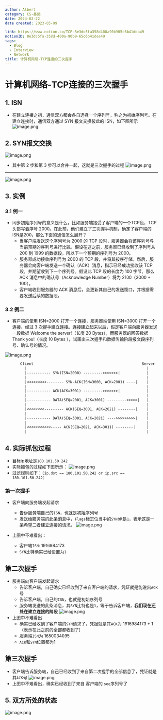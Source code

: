 ```yaml
---
author: Albert
category: CS-基础
date: 2024-02-22
date created: 2023-05-09

link: https://www.notion.so/TCP-8e3dc5fa358d400a90b965c6b41dea49
notionID: 8e3dc5fa-358d-400a-90b9-65c6b41dea49
tags:
  - Blog
  - Interview
  - Network
title: 计算机网络-TCP连接的三次握手
---
```


# 计算机网络-TCP连接的三次握手

## 1. ISN

- 在建立连接之初，通信双方都会各自选择一个序列号，称之为初始序列号。在建立连接时，通信双方通过 SYN 报文交换彼此的 ISN，如下图所示
  ![image.png](https://img-20221128.oss-cn-shanghai.aliyuncs.com/img-2022-11/20230414183203.png)

## 2. SYN报文交换

![image.png](https://img-20221128.oss-cn-shanghai.aliyuncs.com/img-2022-11/20230414183420.png)

- 其中第 2 步和第 3 步可以合并一起，这就是三次握手的过程
  ![image.png](https://img-20221128.oss-cn-shanghai.aliyuncs.com/img-2022-11/20230414183449.png)

---

![image.png](https://img-20221128.oss-cn-shanghai.aliyuncs.com/img-2022-11/20230421155336.png)

## 3. 实例

### 3.1 例一

- 同步初始序列号的意义是什么，比如服务端接受了客户端的一个TCP段，TCP头部写着序号 2000。在此前，他们建立了三次握手机制，确定了客户端的ISN是200，那么下面的通信怎么展开？
  - 当客户端发送这个序列号为 2000 的 TCP 段时，服务器会将该序列号与当前预期的序列号进行比较。假设在这之前，服务器已经收到了序列号从 200 到 1999 的数据段，所以下一个预期的序列号为 2000。
  - 服务器成功接收序列号为 2000 的 TCP 段，并将其按序存储。然后，服务器会向客户端发送一个确认（ACK）消息，指示已经成功接收该 TCP 段，并期望收到下一个序列号。假设此 TCP 段的长度为 100 字节，那么 ACK 消息中的确认号（Acknowledge Number）将为 2100（2000 + 100）。
  - 客户端收到服务器的 ACK 消息后，会更新其自己的发送窗口，并根据需要发送后续的数据段。

### 3.2 例二

- 客户端的使用 ISN=2000 打开一个连接，服务器端使用 ISN=3000 打开一个连接，经过 3 次握手建立连接。连接建立起来以后，假定客户端向服务器发送一段数据 Welcome the server!（长度 20 Bytes），而服务器的回答数据 Thank you!（长度 10 Bytes ），试画出三次握手和数据传输阶段报文段序列号、确认号的情况。

![image.png](https://img-20221128.oss-cn-shanghai.aliyuncs.com/img-2022-11/20230415004239.png)

```txt
       Client                                                  Server
         |                                                       |
         |----------- SYN(ISN=2000) --------->>>>>>>|            |
         |                                                       |
         |<<<<<<<<<-------- SYN-ACK(ISN=3000, ACK=2001) ----|    |
         |                                                       |
         |----------- ACK(ACK=3001) --------->>>>>>>|            |
         |                                                       |
         |----------- DATA(SEQ=2001, ACK=3001) --------->>>>>|   |
         |                                                       |
         |<<<<<<<<--------- ACK(SEQ=3001, ACK=2021) --------|    |
         |                                                       |
         |----------- DATA(SEQ=3001, ACK=2021) ---->>>>>>>>>|    |
         |                                                       |
         |<<<<<<<<<<<----- ACK(SEQ=2021, ACK=3011) --------|     |
         |                                                       |
```

## 4. 实际抓包过程

- 目标ip地址是`180.101.50.242`
- 实际抓包的过程如下图所示：
  ![image.png](https://img-20221128.oss-cn-shanghai.aliyuncs.com/img-2022-11/20230423183556.png)
- 过滤规则如下：`(ip.dst == 180.101.50.242 or ip.src == 180.101.50.242)`

### 第一次握手

- 客户端向服务端发起请求

  - 告诉服务端自己的`ISN`，也就是初始序列号
  - 发送给服务端的此条消息中，`Flags`标志位当中的`SYN`bit是`1`，表示这是一条希望二者建立连接的请求。
    ![image.png](https://img-20221128.oss-cn-shanghai.aliyuncs.com/img-2022-11/20230423184039.png)

- 上图中不难看出：
  - 客户端`ISN`: 1916984173
  - `SYN`比特确实已经设置为`1`

## 第二次握手

- 服务端向客户端发起请求
  - 告诉客户端，自己确实已经收到了来自客户端的请求，凭证就是能说出`ACK`号
  - 告诉客户端，自己的`ISN`，也就是初始序列号
  - 服务端发送的此条消息，其`SYN`比特也是`1`，等于告诉客户端，**我们现在还处在建立连接的阶段**
    ![image.png](https://img-20221128.oss-cn-shanghai.aliyuncs.com/img-2022-11/20230423184841.png)
- 上图中不难看出
  - 确实已经收到了客户端的`SYN`请求了，凭据就是其`ACK`为 1916984173 + 1（表示在此之前的全部都收到了)
  - 服务端`ISN`为 1650034095
  - `ACK`和`SYN`位置都为1

## 第三次握手

- 客户端告诉服务端，自己已经收到了来自第二次握手的全部信息了，凭证就是其`ACK`号
  ![image.png](https://img-20221128.oss-cn-shanghai.aliyuncs.com/img-2022-11/20230423185254.png)
- 上图中不难看出，确实已经收到了来自 客户端的 `seq`序列号了

## 5. 双方所处的状态

![image.png](https://img-20221128.oss-cn-shanghai.aliyuncs.com/img-2022-11/20230423202827.png)

